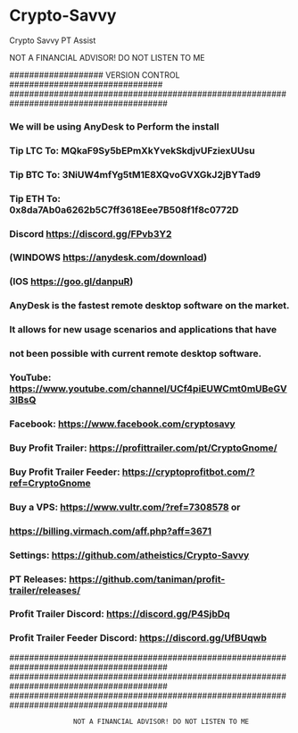# Crypto-Savvy
Crypto Savvy PT Assist


  NOT A FINANCIAL ADVISOR! DO NOT LISTEN TO ME


################### VERSION CONTROL ###############################
########################################################################################
###             We will be using AnyDesk to Perform the install				         ###
###             Tip LTC To: MQkaF9Sy5bEPmXkYvekSkdjvUFziexUUsu                       ###
###             Tip BTC To: 3NiUW4mfYg5tM1E8XQvoGVXGkJ2jBYTad9                       ###
###			    Tip ETH To: 0x8da7Ab0a6262b5C7ff3618Eee7B508f1f8c0772D               ###
###              Discord https://discord.gg/FPvb3Y2                   		         ###
###             (WINDOWS https://anydesk.com/download)                               ###
###             (IOS https://goo.gl/danpuR)                                          ###
###             AnyDesk is the fastest remote desktop software on the market.        ###
###             It allows for new usage scenarios and applications that have         ###
###             not been possible with current remote desktop software.              ###
###             YouTube: https://www.youtube.com/channel/UCf4piEUWCmt0mUBeGV3lBsQ    ###
###             Facebook: https://www.facebook.com/cryptosavy                        ###
###             Buy Profit Trailer: https://profittrailer.com/pt/CryptoGnome/        ###
###        Buy Profit Trailer Feeder: https://cryptoprofitbot.com/?ref=CryptoGnome   ###
###             Buy a VPS: https://www.vultr.com/?ref=7308578 or                     ###
###             https://billing.virmach.com/aff.php?aff=3671                         ###
###             Settings: https://github.com/atheistics/Crypto-Savvy                 ###
###             PT Releases: https://github.com/taniman/profit-trailer/releases/     ###
###             Profit Trailer Discord: https://discord.gg/P4SjbDq                   ###
###             Profit Trailer Feeder Discord: https://discord.gg/UfBUqwb            ###
########################################################################################
########################################################################################
########################################################################################
                    
                    NOT A FINANCIAL ADVISOR! DO NOT LISTEN TO ME


